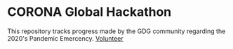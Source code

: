# CORONA Global Hackathon

This repository tracks progress made by the GDG community regarding the 2020's Pandemic Emercency.
[Volunteer](https://docs.google.com/spreadsheets/d/1IBM4kgflXM9yhyqE1YpA6Xpf8EVfLAMBVatx5FOwb_4/edit#gid=0)
